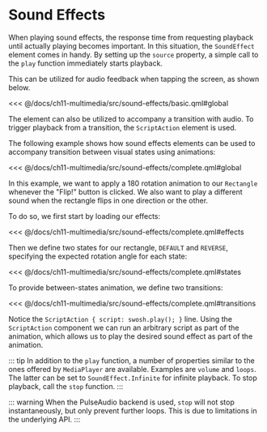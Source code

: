 # Sound Effects

When playing sound effects, the response time from requesting playback until actually playing becomes important. In this situation, the `SoundEffect` element comes in handy. By setting up the `source` property, a simple call to the `play` function immediately starts playback.

This can be utilized for audio feedback when tapping the screen, as shown below.

<<< @/docs/ch11-multimedia/src/sound-effects/basic.qml#global

The element can also be utilized to accompany a transition with audio. To trigger playback from a transition, the `ScriptAction` element is used.

The following example shows how sound effects elements can be used to accompany transition between visual states using animations:

<<< @/docs/ch11-multimedia/src/sound-effects/complete.qml#global

In this example, we want to apply a 180 rotation animation to our `Rectangle` whenever the "Flip!" button is clicked. We also want to play a different sound when the rectangle flips in one direction or the other.

To do so, we first start by loading our effects: 

<<< @/docs/ch11-multimedia/src/sound-effects/complete.qml#effects

Then we define two states for our rectangle, `DEFAULT` and `REVERSE`, specifying the expected rotation angle for each state: 

<<< @/docs/ch11-multimedia/src/sound-effects/complete.qml#states

To provide between-states animation, we define two transitions:

<<< @/docs/ch11-multimedia/src/sound-effects/complete.qml#transitions

Notice the `ScriptAction { script: swosh.play(); }` line. Using the `ScriptAction` component we can run an arbitrary script as part of the animation, which allows us to play the desired sound effect as part of the animation.

::: tip
In addition to the `play` function, a number of properties similar to the ones offered by `MediaPlayer` are available. Examples are `volume` and `loops`. The latter can be set to `SoundEffect.Infinite` for infinite playback. To stop playback, call the `stop` function.
:::

::: warning
When the PulseAudio backend is used, `stop` will not stop instantaneously, but only prevent further loops. This is due to limitations in the underlying API.
:::

